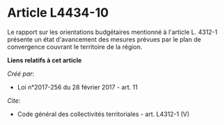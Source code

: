 # Article L4434-10

Le rapport sur les orientations budgétaires mentionné à l'article L. 4312-1 présente un état d'avancement des mesures prévues
par le plan de convergence couvrant le territoire de la région.

**Liens relatifs à cet article**

_Créé par_:

  - Loi n°2017-256 du 28 février 2017 - art. 11

_Cite_:

  - Code général des collectivités territoriales - art. L4312-1 (V)
